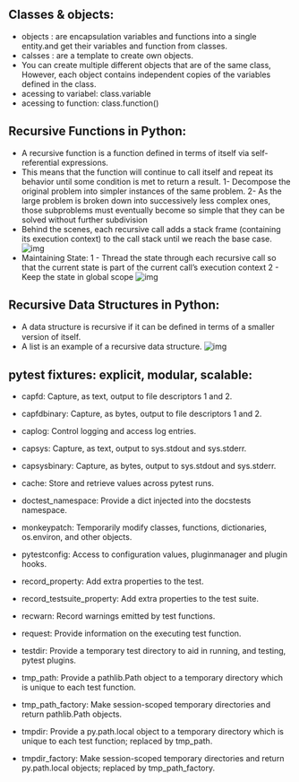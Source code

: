 ## Classes & objects:

- objects : are encapsulation variables and functions into a single entity.and get their variables and function from classes.
- calsses : are a template to create own objects.
- You can create multiple different objects that are of the same class, However, each object contains independent copies of the variables defined in the class. 
- acessing to variabel: class.variable
- acessing to function: class.function()



## Recursive Functions in Python:
- A recursive function is a function defined in terms of itself via self-referential expressions.
- This means that the function will continue to call itself and repeat its behavior until some condition is met to return a result. 
  1- Decompose the original problem into simpler instances of the same problem. 
  2- As the large problem is broken down into successively less complex ones, those subproblems must eventually become so simple that they can be solved without further subdivision
- Behind the scenes, each recursive call adds a stack frame (containing its execution context) to the call stack until we reach the base case. 
![img](https://files.realpython.com/media/stack.9c4ba62929cf.gif)
- Maintaining State:
  1 - Thread the state through each recursive call so that the current state is part of the current call’s execution context
  2 - Keep the state in global scope
![img](https://files.realpython.com/media/state_3.3e8a68c4fde5.png)

## Recursive Data Structures in Python:
- A data structure is recursive if it can be deﬁned in terms of a smaller version of itself.
- A list is an example of a recursive data structure.
![img](https://files.realpython.com/media/list.3df62a89243d.gif)

## pytest fixtures: explicit, modular, scalable:

- capfd: Capture, as text, output to file descriptors 1 and 2.

- capfdbinary: Capture, as bytes, output to file descriptors 1 and 2.

- caplog: Control logging and access log entries.

- capsys: Capture, as text, output to sys.stdout and sys.stderr.

- capsysbinary: Capture, as bytes, output to sys.stdout and sys.stderr.

- cache: Store and retrieve values across pytest runs.

- doctest_namespace: Provide a dict injected into the docstests namespace.

- monkeypatch: Temporarily modify classes, functions, dictionaries, os.environ, and other objects.

- pytestconfig: Access to configuration values, pluginmanager and plugin hooks.

- record_property: Add extra properties to the test.

- record_testsuite_property: Add extra properties to the test suite.

- recwarn: Record warnings emitted by test functions.

- request: Provide information on the executing test function.

- testdir: Provide a temporary test directory to aid in running, and testing, pytest plugins.

- tmp_path: Provide a pathlib.Path object to a temporary directory which is unique to each test function.

- tmp_path_factory: Make session-scoped temporary directories and return pathlib.Path objects.

- tmpdir: Provide a py.path.local object to a temporary directory which is unique to each test function; replaced by tmp_path.

- tmpdir_factory: Make session-scoped temporary directories and return py.path.local objects; replaced by tmp_path_factory.
